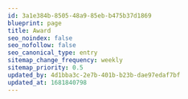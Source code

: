 ```yaml
---
id: 3a1e384b-8505-48a9-85eb-b475b37d1869
blueprint: page
title: Award
seo_noindex: false
seo_nofollow: false
seo_canonical_type: entry
sitemap_change_frequency: weekly
sitemap_priority: 0.5
updated_by: 4d1bba3c-2e7b-401b-b23b-dae97edaf7bf
updated_at: 1681840798
---
```

